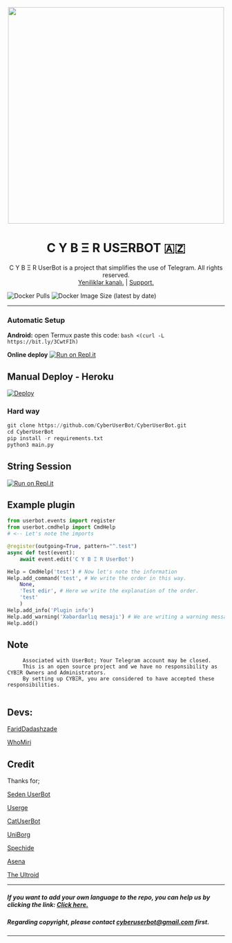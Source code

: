 <div align="center">
  <a href="https://t.me/TheCyberUserBot"><img src="https://telegra.ph/file/a44cc6cb6eab362e771a7.jpg" width="500"></a>
  <h1> C Y B Ξ R USΞRBOT 🇦🇿 </h1>
</div>
<p align="center">
    C Y B Ξ R UserBot is a project that simplifies the use of Telegram. All rights reserved.
    <br>
        <a href="https://t.me/TheCyberUserBot">Yeniliklər kanalı.</a> |
        <a href="https://t.me/TheCyberSupport">Support.</a> 
    <br>
</p>

![Docker Pulls](https://img.shields.io/docker/pulls/cyberuserbot/cyberspaceaz?style=flat-square) ![Docker Image Size (latest by date)](https://img.shields.io/docker/image-size/cyberuserbot/cyberspaceaz?style=flat-square)

----


### Automatic Setup

**Android:** open Termux paste this code: `bash <(curl -L https://bit.ly/3CwtFIh)`

**Online deploy** 
                  [![Run on Repl.it](https://repl.it/badge/github/FaridDadashzade/CyberInstaller-)](https://repl.it/@FaridDadashzade/installer-1)


## Manual Deploy - Heroku

[![Deploy](https://www.herokucdn.com/deploy/button.svg)](https://heroku.com/deploy?template=https://github.com/samurai-maker/syberubot)


### Hard way

```python
git clone https://github.com/CyberUserBot/CyberUserBot.git
cd CyberUserBot
pip install -r requirements.txt
python3 main.py
```

## String Session

[![Run on Repl.it](https://repl.it/badge/github/FaridDadashzade/Cyber)](https://repl.it/@FaridDadashzade/Cyber)


## Example plugin

```python
from userbot.events import register
from userbot.cmdhelp import CmdHelp 
# <-- Let's note the imports

@register(outgoing=True, pattern="^.test")
async def test(event):
    await event.edit('C Y B Ξ R UserBot')

Help = CmdHelp('test') # Now let's note the information
Help.add_command('test', # We write the order in this way.
    None,
    'Test edir', # Here we write the explanation of the order.
    'test'
    )
Help.add_info('Plugin info')
Help.add_warning('Xəbərdarlıq mesajı') # We are writing a warning message here.
Help.add()
```



## Note

```
     Associated with UserBot; Your Telegram account may be closed.
     This is an open source project and we have no responsibility as CYBΞR Owners and Administrators.
     By setting up CYBΞR, you are considered to have accepted these responsibilities.
     
```


## Devs:

[FaridDadashzade](https://github.com/FaridDadashzade)

[WhoMiri](https://github.com/whomiri)


## Credit
Thanks for;

[Seden UserBot](https://github.com/TeamDerUntergang/Telegram-UserBot)

[Userge](https://github.com/UsergeTeam/Userge)

[CatUserBot](https://github.com/sandy1709/catuserbot)

[UniBorg](https://github.com/SpEcHiDe/UniBorg)

[Spechide](https://github.com/Spechide)

[Asena](https://github.com/yusufusta/asenauserbot)

[The Ultroid](https://github.com/TeamUltroid/Ultroid)

----
##### If you want to add your own language to the repo, you can help us by clicking the link: [Click here.](https://crowdin.com/project/cyberuserbot)

##### Regarding copyright, please contact cyberuserbot@gmail.com first.
----
